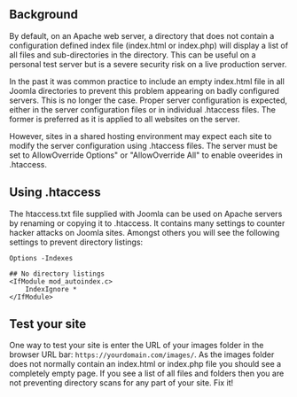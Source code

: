 <!-- Filename: How_do_you_block_directory_scans_using_htaccess%3F / Display title: How to block directory listing -->

## Background

By default, on an Apache web server, a directory that does not contain a
configuration defined index file (index.html or index.php) will display a list
of all files and sub-directories in the directory. This can be useful on a
personal test server but is a severe security risk on a live production server.

In the past it was common practice to include an empty index.html file in all
Joomla directories to prevent this problem appearing on badly configured
servers. This is no longer the case. Proper server configuration is expected,
either in the server configuration files or in individual .htaccess files. The
former is preferred as it is applied to all websites on the server.

However, sites in a shared hosting environment may expect each site to modify
the server configuration using .htaccess files. The server must be set to
AllowOverride Options" or "AllowOverride All" to enable oveerides in .htaccess.

## Using .htaccess

The htaccess.txt file supplied with Joomla can be used on Apache servers by
renaming or copying it to .htaccess. It contains many settings to counter
hacker attacks on Joomla sites. Amongst others you will see the following
settings to prevent directory listings:

```
Options -Indexes

## No directory listings
<IfModule mod_autoindex.c>
	IndexIgnore *
</IfModule>
```

## Test your site

One way to test your site is enter the URL of your images folder in the
browser URL bar: `https://yourdomain.com/images/`. As the images folder does
not normally contain an index.html or index.php file you should see a
completely empty page. If you see a list of all files and folders then you are
not preventing directory scans for any part of your site. Fix it!
